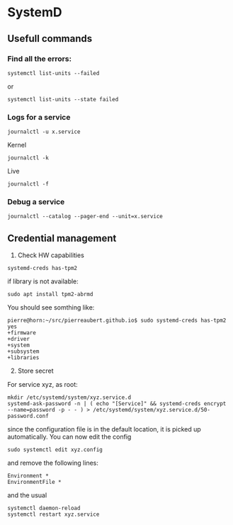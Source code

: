 # SystemD

## Usefull commands

### Find all the errors:

```
systemctl list-units --failed
```
or
```
systemctl list-units --state failed
```

### Logs for a service

```
journalctl -u x.service
```
Kernel
```
journalctl -k
```
Live
```
journalctl -f
```

### Debug a service

```
journalctl --catalog --pager-end --unit=x.service
```

## Credential management

1. Check HW capabilities
```
systemd-creds has-tpm2
```

if library is not available:
```
sudo apt install tpm2-abrmd
```

You should see somthing like:
```
pierre@horn:~/src/pierreaubert.github.io$ sudo systemd-creds has-tpm2
yes
+firmware
+driver
+system
+subsystem
+libraries
```

2. Store secret

For service xyz, as root:
```
mkdir /etc/systemd/system/xyz.service.d
systemd-ask-password -n | ( echo "[Service]" && systemd-creds encrypt --name=password -p - - ) > /etc/systemd/system/xyz.service.d/50-password.conf
```
since the configuration file is in the default location, it is picked up automatically. You can now edit the config
```
sudo systemctl edit xyz.config
```
and remove the following lines:
```
Environment *
EnvironmentFile *
```


and the usual
```
systemctl daemon-reload
systemctl restart xyz.service
```
